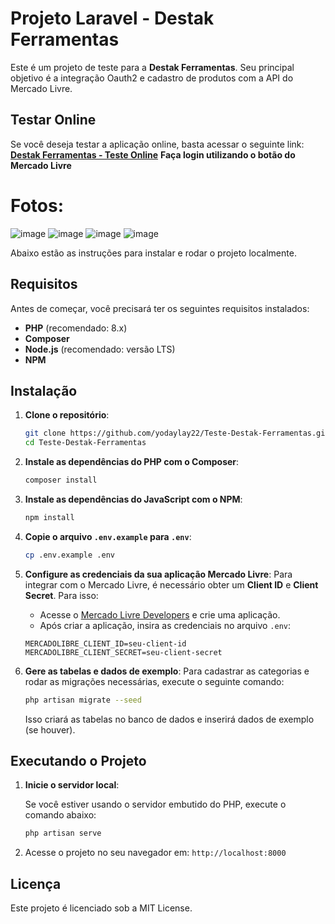 # Projeto Laravel - Destak Ferramentas

Este é um projeto de teste para a **Destak Ferramentas**. 
Seu principal objetivo é a integração Oauth2 e cadastro de produtos com a API do Mercado Livre.

## Testar Online

Se você deseja testar a aplicação online, basta acessar o seguinte link:
[**Destak Ferramentas - Teste Online**](https://destak.yurieloi.my)
**Faça login utilizando o botão do Mercado Livre**


# Fotos:
![image](https://github.com/user-attachments/assets/c2a79d3a-56c4-4e6a-906f-eddb52d7e4d5)
![image](https://github.com/user-attachments/assets/dea6fff4-bc95-48e0-a215-2cdfa2b529d8)
![image](https://github.com/user-attachments/assets/a4bc2c99-3e8b-4a1e-95f6-14007841f4d0)
![image](https://github.com/user-attachments/assets/5bd8a8a8-d1d6-40b2-8be1-bc1409a05597)

Abaixo estão as instruções para instalar e rodar o projeto localmente.

## Requisitos

Antes de começar, você precisará ter os seguintes requisitos instalados:

- **PHP** (recomendado: 8.x)
- **Composer**
- **Node.js** (recomendado: versão LTS)
- **NPM**

## Instalação

1. **Clone o repositório**:
   ```bash
   git clone https://github.com/yodaylay22/Teste-Destak-Ferramentas.git
   cd Teste-Destak-Ferramentas
   ```

2. **Instale as dependências do PHP com o Composer**:
   ```bash
   composer install
   ```

3. **Instale as dependências do JavaScript com o NPM**:
   ```bash
   npm install
   ```

4. **Copie o arquivo `.env.example` para `.env`**:
   ```bash
   cp .env.example .env
   ```

5. **Configure as credenciais da sua aplicação Mercado Livre**:
   Para integrar com o Mercado Livre, é necessário obter um **Client ID** e **Client Secret**. Para isso:
   - Acesse o [Mercado Livre Developers](https://developers.mercadolivre.com.br/devcenter) e crie uma aplicação.
   - Após criar a aplicação, insira as credenciais no arquivo `.env`:

   ```
   MERCADOLIBRE_CLIENT_ID=seu-client-id
   MERCADOLIBRE_CLIENT_SECRET=seu-client-secret
   ```

6. **Gere as tabelas e dados de exemplo**:
   Para cadastrar as categorias e rodar as migrações necessárias, execute o seguinte comando:

   ```bash
   php artisan migrate --seed
   ```

   Isso criará as tabelas no banco de dados e inserirá dados de exemplo (se houver).

## Executando o Projeto

1. **Inicie o servidor local**:

   Se você estiver usando o servidor embutido do PHP, execute o comando abaixo:
   ```bash
   php artisan serve
   ```

2. Acesse o projeto no seu navegador em: `http://localhost:8000`

## Licença

Este projeto é licenciado sob a MIT License.

